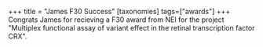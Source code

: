 +++
title = "James F30 Success"
[taxonomies]
tags=["awards"]
+++
Congrats James for recieving a F30 award from NEI for the project "Multiplex functional assay of variant effect in the retinal transcription factor CRX".